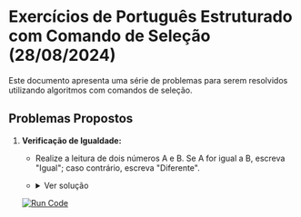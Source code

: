 # Exercícios de Português Estruturado com Comando de Seleção (28/08/2024)

Este documento apresenta uma série de problemas para serem resolvidos utilizando algoritmos com comandos de seleção.

## Problemas Propostos

1. **Verificação de Igualdade:**
   - Realize a leitura de dois números A e B. Se A for igual a B, escreva "Igual"; caso contrário, escreva "Diferente".
   - <details>
     <summary>Ver solução</summary>
     
     ```pascal
     // Exemplo de código no VisuAlg
     var 
      a,b : inteiro
     
     inicio
      escreval ("Digite o valor para A e B")
      leia(a,b)
      se (a = b) entao
      escreval ("A e B são Iguais")
      senao
      escreval ("A e B são Diferentes")
      fimse

     fimalgoritmo
     ```

     </details>
   
   [![Run Code](https://github.com/oBryam/Algoritmos/actions/workflows/run-code.yml/badge.svg)](https://github.com/oBryam/Algoritmos/actions/workflows/run-code.yml/dispatch)
